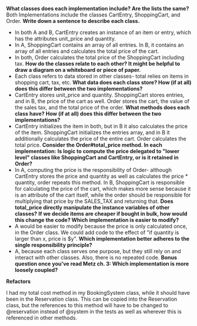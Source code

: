 **What classes does each implementation include? Are the lists the same?**
Both Implementations include the classes CartEntry, ShoppingCart, and Order.
**Write down a sentence to describe each class.**
- In both A and B, CartEntry creates an instance of an item or entry, which has the attributes unit_price and quantity.
- In A, ShoppingCart contains an array of all entries. In B, it contains an array of all entries and calculates the total price of the cart.
- In both, Order calculates the total price of the ShoppingCart including tax.
**How do the classes relate to each other? It might be helpful to draw a diagram on a whiteboard or piece of paper.**
- Each class refers to data stored in other classes- total relies on items in shopping cart, tax, etc.
**What data does each class store? How (if at all) does this differ between the two implementations?**
- CartEntry stores unit_price and quantity. ShoppingCart stores entries, and in B, the price of the cart as well. Order stores the cart, the value of the sales tax, and the total price of the order.
**What methods does each class have? How (if at all) does this differ between the two implementations?**
- CartEntry initializes the item in both, but in B it also calculates the price of the item. ShoppingCart initializes the entries array, and in B it additionally calculates the price of the entire cart. Order calculates the total price.
**Consider the Order#total_price method. In each implementation:**
**Is logic to compute the price delegated to "lower level" classes like ShoppingCart and CartEntry, or is it retained in Order?**
- In A, computing the price is the responsibility of Order- although CartEntry stores the price and quantity as well as calculates the price * quantity, order repeats this method. In B, ShoppingCart is responsible for calculating the price of the cart, which makes more sense because it is an attribute of the cart itself, while the order should be responsible for multiplying that price by the SALES_TAX and returning that.
**Does total_price directly manipulate the instance variables of other classes?**
**If we decide items are cheaper if bought in bulk, how would this change the code? Which implementation is easier to modify?**
- A would be easier to modify because the price is only calculated once, in the Order class. We could add code to the effect of "if quantity is larger than x, price is $y".
**Which implementation better adheres to the single responsibility principle?**
- A, because each class serves one purpose, but they still rely on and interact with other classes. Also, there is no repeated code.
**Bonus question once you've read Metz ch. 3: Which implementation is more loosely coupled?**

**Refactors**

I had my total cost method in my BookingSystem class, while it should have been in the Reservation class. This can be copied into the Reservation class, but the references to this method will have to be changed to @reservation instead of @system in the tests as well as wherever this is referenced in other methods. 
